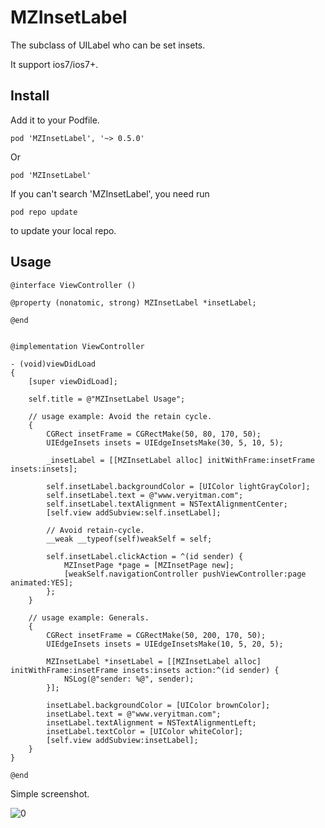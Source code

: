 # MZInsetLabel
The subclass of UILabel who can be set insets.

It support ios7/ios7+.

## Install

Add it to your Podfile.

```
pod 'MZInsetLabel', '~> 0.5.0'
```

Or

```
pod 'MZInsetLabel'
```
If you can't search 'MZInsetLabel', you need run

```
pod repo update
```
to update your local repo.

## Usage


```
@interface ViewController ()

@property (nonatomic, strong) MZInsetLabel *insetLabel;

@end


@implementation ViewController

- (void)viewDidLoad
{
    [super viewDidLoad];
    
    self.title = @"MZInsetLabel Usage";
    
    // usage example: Avoid the retain cycle.
    {
        CGRect insetFrame = CGRectMake(50, 80, 170, 50);
        UIEdgeInsets insets = UIEdgeInsetsMake(30, 5, 10, 5);
        
        _insetLabel = [[MZInsetLabel alloc] initWithFrame:insetFrame insets:insets];
        
        self.insetLabel.backgroundColor = [UIColor lightGrayColor];
        self.insetLabel.text = @"www.veryitman.com";
        self.insetLabel.textAlignment = NSTextAlignmentCenter;
        [self.view addSubview:self.insetLabel];
        
        // Avoid retain-cycle.
        __weak __typeof(self)weakSelf = self;
        
        self.insetLabel.clickAction = ^(id sender) {
            MZInsetPage *page = [MZInsetPage new];
            [weakSelf.navigationController pushViewController:page animated:YES];
        };
    }
    
    // usage example: Generals.
    {
        CGRect insetFrame = CGRectMake(50, 200, 170, 50);
        UIEdgeInsets insets = UIEdgeInsetsMake(10, 5, 20, 5);
        
        MZInsetLabel *insetLabel = [[MZInsetLabel alloc] initWithFrame:insetFrame insets:insets action:^(id sender) {
            NSLog(@"sender: %@", sender);
        }];
        
        insetLabel.backgroundColor = [UIColor brownColor];
        insetLabel.text = @"www.veryitman.com";
        insetLabel.textAlignment = NSTextAlignmentLeft;
        insetLabel.textColor = [UIColor whiteColor];
        [self.view addSubview:insetLabel];
    }
}

@end
```

Simple screenshot.

![0](http://odj6mf2ar.bkt.clouddn.com/MZInsetLabelUsage.png?attname=&e=1479396776&token=z2IU-kT8yrG5MTdRPoullKoxwVa7yxArGM91HAGZ:RY1mdlzJ1c0OycIKA34zkHoaddw)


